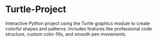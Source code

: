 # Turtle-Project
Interactive Python project using the Turtle graphics module to create colorful shapes and patterns. Includes features like professional code structure, custom color fills, and smooth pen movements.
